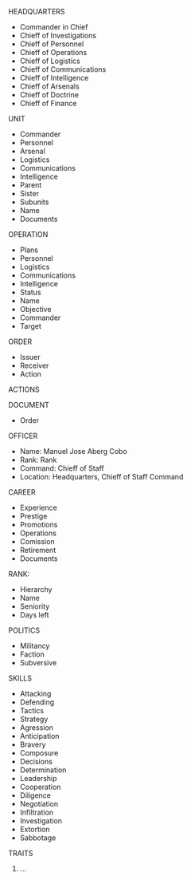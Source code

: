 
HEADQUARTERS
- Commander in Chief
- Chieff of Investigations
- Chieff of Personnel
- Chieff of Operations
- Chieff of Logistics 
- Chieff of Communications
- Chieff of Intelligence
- Chieff of Arsenals
- Chieff of Doctrine
- Chieff of Finance

UNIT
- Commander
- Personnel
- Arsenal
- Logistics
- Communications
- Intelligence
- Parent
- Sister
- Subunits
- Name
- Documents

OPERATION
- Plans 
- Personnel
- Logistics
- Communications
- Intelligence
- Status
- Name
- Objective
- Commander
- Target

ORDER
- Issuer
- Receiver
- Action

ACTIONS

DOCUMENT
- Order

OFFICER
- Name: Manuel Jose Aberg Cobo
- Rank: Rank
- Command: Chieff of Staff
- Location: Headquarters, Chieff of Staff Command

CAREER
- Experience
- Prestige
- Promotions
- Operations
- Comission
- Retirement
- Documents

RANK:
- Hierarchy
- Name
- Seniority
- Days left

POLITICS
- Militancy
- Faction
- Subversive

SKILLS
- Attacking
- Defending
- Tactics
- Strategy
- Agression
- Anticipation
- Bravery
- Composure
- Decisions
- Determination
- Leadership
- Cooperation
- Diligence
- Negotiation
- Infiltration
- Investigation
- Extortion
- Sabbotage

TRAITS
1. ...